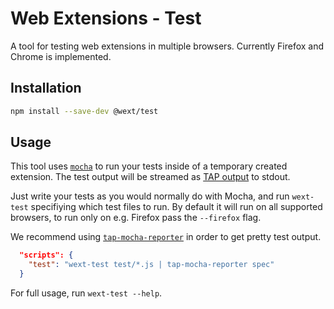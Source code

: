 # Web Extensions - Test

A tool for testing web extensions in multiple browsers. Currently Firefox and Chrome is implemented.

## Installation

```sh
npm install --save-dev @wext/test
```

## Usage

This tool uses [`mocha`](https://github.com/mochajs/mocha) to run your tests inside of a temporary created extension. The test output will be streamed as [TAP output](http://testanything.org) to stdout.

Just write your tests as you would normally do with Mocha, and run `wext-test` specifiying which test files to run. By default it will run on all supported browsers, to run only on e.g. Firefox pass the `--firefox` flag.

We recommend using [`tap-mocha-reporter`](https://github.com/tapjs/tap-mocha-reporter) in order to get pretty test output.

```json
  "scripts": {
    "test": "wext-test test/*.js | tap-mocha-reporter spec"
  }
```

For full usage, run `wext-test --help`.
